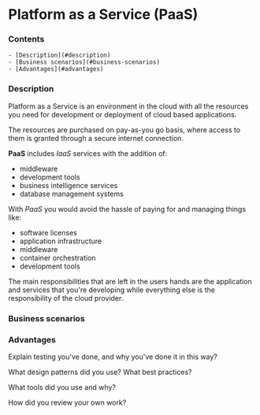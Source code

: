 # Platform as a Service (PaaS)

<!--TOC_START-->
### Contents
	- [Description](#description)
	- [Business scenarios](#business-scenarios)
	- [Advantages](#advantages)

<!--TOC_END-->
### Description

Platform as a Service is an environment in the cloud with all the resources you need for development or deployment of cloud based applications.

The resources are purchased on pay-as-you go basis, where access to them is granted through a secure internet connection.

**PaaS** includes *IaaS* services with the addition of: 
- middleware
- development tools
- business intelligence services
- database management systems

With *PaaS* you would avoid the hassle of paying for and managing things like:
- software licenses
- application infrastructure
- middleware
- container orchestration
- development tools

The main responsibilities that are left in the users hands are the application and services that you're developing while everything else is the responsibility of the cloud provider. 

### Business scenarios

### Advantages

Explain testing you've done, and why you've done it in this way?

What design patterns did you use? What best practices?

What tools did you use and why?

How did you review your own work?
